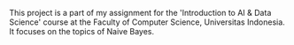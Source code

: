 This project is a part of my assignment for the 'Introduction to AI & Data Science' course at the Faculty of Computer Science, Universitas Indonesia. It focuses on the topics of Naive Bayes.
